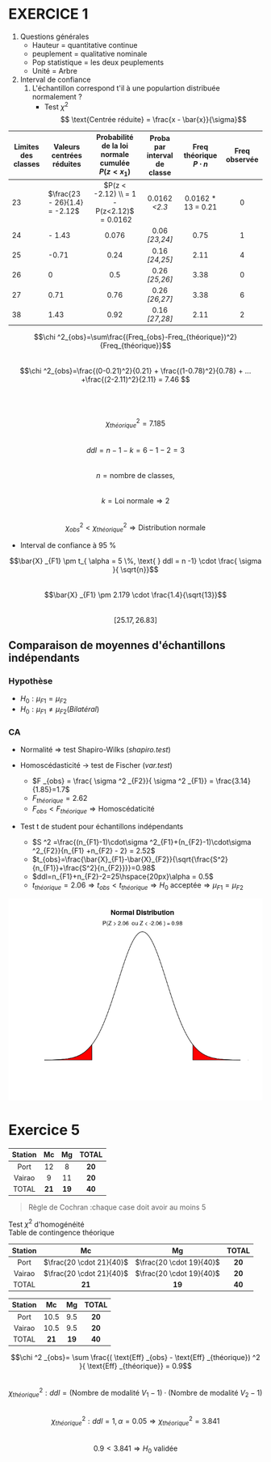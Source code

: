 # EXERCICE 1
1. Questions générales
    - Hauteur = quantitative continue
    - peuplement = qualitative nominale
    - Pop statistique = les deux peuplements
    - Unité = Arbre
2. Interval de confiance  
    1. L'échantillon correspond t'il à une populartion distribuée normalement ?
        - Test $\chi^2$  
$$ \text{Centrée réduite} = \frac{x - \bar{x}}{\sigma}$$

| Limites des classes | Valeurs centrées réduites     | Probabilité de la loi normale cumulée <br> $P (z < x_1)$ | Proba par interval de classe | **Freq théorique** $P\cdot n$ | **Freq observée** |
| ------------------- | ----------------------------- | :----------------------------------------------------: | :--------------------------: | :---------------------------: | :---------------: |
| 23                  | $\frac{23 - 26}{1.4} = -2.12$ | $P(z < -2.12) \\ = 1 - P(z<2.12)$<br>$= 0.0162$          | 0.0162 *<2.3*                | 0.0162 * 13 = 0.21            | 0                 |
| 24                  | - 1.43                        | 0.076                                                  | 0.06 *[23,24]*               | 0.75                          | 1                 |
| 25                  | -0.71                         | 0.24                                                   | 0.16 *[24,25]*               | 2.11                          | 4                 |
| 26                  | 0                             | 0.5                                                    | 0.26 *[25,26]*               | 3.38                          | 0                 |
| 27                  | 0.71                          | 0.76                                                   | 0.26 *[26,27]*               | 3.38                          | 6                 |
| 38                  | 1.43                          | 0.92                                                   | 0.16 *[27,28]*               | 2.11                          | 2                 |

  
 $$\chi ^2_{obs}=\sum\frac{(Freq_{obs}-Freq_{théorique})^2}{Freq_{théorique}}$$  
 $$\chi ^2_{obs}=\frac{(0-0.21)^2}{0.21} + \frac{(1-0.78)^2}{0.78} + ... +\frac{(2-2.11)^2}{2.11} = 7.46 $$  
 <br><br>
 $$\chi ^2_{théorique} = 7.185$$  
 $$ddl = n - 1 - k = 6 - 1 - 2 = 3$$  
 $$n = \text{nombre de classes,}$$  
 $$k = \text{Loi normale} \Rightarrow 2$$  
 $$\chi ^2_{obs} < \chi ^2_{théorique} \Rightarrow \text{Distribution normale}$$
    
- Interval de confiance à 95 %  

$$\bar{X} _{F1} \pm t_{ \alpha = 5 \%, \text{  } ddl = n -1} \cdot \frac{ \sigma }{ \sqrt{n}}$$  
$$\bar{X} _{F1} \pm 2.179 \cdot \frac{1.4}{\sqrt{13}}$$  
$$[25.17 , 26.83]$$

## Comparaison de moyennes d'échantillons indépendants
### Hypothèse
- $H_0: \mu_{F1} = \mu_{F2}$
- $H_0: \mu_{F1} \ne \mu_{F2} (Bilatéral)$
### CA
- Normalité => test Shapiro-Wilks (*shapiro.test*)
- Homoscédasticité -> test de Fischer (*var.test*)  
    - $F _{obs} = \frac{ \sigma ^2 _{F2}}{ \sigma ^2 _{F1}} = \frac{3.14}{1.85}=1.7$
    - $F _{théorique} = 2.62$
    - $F _{obs} < F _{théorique} \Rightarrow \text{Homoscédaticité}$  

- Test t de student pour échantillons indépendants
    - $S ^2 =\frac{(n_{F1}-1)\cdot\sigma ^2_{F1}+(n_{F2}-1)\cdot\sigma ^2_{F2}}{n_{F1} +n_{F2} - 2} = 2.52$
    - $t_{obs}=\frac{\bar{X}_{F1}-\bar{X}_{F2}}{\sqrt{\frac{S^2}{n_{F1}}+\frac{S^2}{n_{F2}}}}=0.98$
    - $ddl=n_{F1}+n_{F2}-2=25\hspace{20px}\alpha = 0.5$ 
    - $t_{théorique} = 2.06\Rightarrow t_{obs}< t_{théorique}\Rightarrow H_0 \text{ acceptée}\Rightarrow\mu_{F1} = \mu_{F2}$ 

![Plot](/COURS/M1/SEMESTRE1/STATS/TD_papier/Rplot.png)


# Exercice 5

| Station | Mc     | Mg     | TOTAL  |
| :-----: | :----: | :----: | :----: |
| Port    | 12     | 8      | **20** |
| Vairao  | 9      | 11     | **20** |
| TOTAL   | **21** | **19** | **40** |

> Règle de Cochran :chaque case doit avoir au moins 5

Test $\chi^2$ d'homogénéité   
Table de contingence théorique

| Station | Mc                       | Mg                       | TOTAL  |
| :-----: | :----------------------: | :----------------------: | :----: |
| Port    | $\frac{20 \cdot 21}{40}$ | $\frac{20 \cdot 19}{40}$ | **20** |
| Vairao  | $\frac{20 \cdot 21}{40}$ | $\frac{20 \cdot 19}{40}$ | **20** |
| TOTAL   | **21**                   | **19**                   | **40** |

  
| Station | Mc     | Mg     | TOTAL  |
| :-----: | :----: | :----: | :----: |
| Port    | 10.5   | 9.5    | **20** |
| Vairao  | 10.5   | 9.5    | **20** |
| TOTAL   | **21** | **19** | **40** |
  
$$\chi ^2 _{obs}= \sum \frac{( \text{Eff} _{obs} - \text{Eff} _{théorique}) ^2 }{ \text{Eff} _{théorique}} = 0.9$$  
$$\chi ^2 _{théorique} : ddl = ( \text{Nombre de modalité }V_1 - 1) \cdot ( \text{Nombre de modalité } V _2 - 1)$$  
$$\chi ^2 _{théorique} : ddl = 1, \alpha = 0.05 \Rightarrow \chi^2_{théorique}= 3.841$$  
$$0.9<3.841 \Rightarrow H_0 \text{ validée}$$